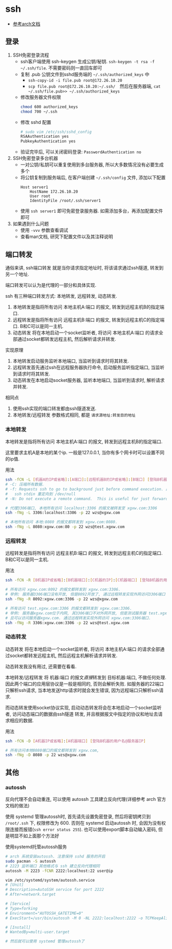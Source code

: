 # ssh
- [参考arch文档](https://wiki.archlinux.org/index.php/Secure_Shell_(简体中文))

## 登录
1. SSH免密登录流程
    - ssh客户端使用 ssh-keygen 生成公钥/秘钥. `ssh-keygen -t rsa -f ~/.ssh/file`. 不需要密码则一直回车即可
    - 复制 .pub 公钥文件到sshd服务端的 `~/.ssh/authorized_keys` 中
        - `ssh-copy-id -i file.pub root@172.26.10.20`
        - `scp file.pub root@172.26.10.20:~/.ssh/`　然后在服务器端, `cat ~/.ssh/file.pub>> ~/.ssh/authorized_keys`
    - 修改服务器文件权限
        ```Bash
        chmod 600 authorized_keys
        chmod 700 ~/.ssh
        ```
    - 修改 sshd 配置
        ```Bash
        # sudo vim /etc/ssh/sshd_config
        RSAAuthentication yes
        PubkeyAuthentication yes
        ```
    - 验证完毕后, 可以关闭密码登录: `PasswordAuthentication no`
2. SSH免密登录多台机器
    - 一对公钥/私钥可以重复使用到多台服务器, 所以大多数情况没有必要生成多个
    -  将公钥复制到服务端后, 在客户端创建 `~/.ssh/config` 文件, 添加以下配置
        ````
        Host server1
            HostName 172.26.10.20
            User root
            IdentityFile /root/.ssh/server1
        ````
    - 使用 `ssh server1` 即可免密登录服务器. 如需添加多台，再添加配置文件即可
3. 如果遇到什么问题
    - 使用 `-vvv` 参数查看调试
    - 查看man文档, 研究下配置文件以及其注释说明

## 端口转发
通俗来讲, ssh端口转发 就是当你请求指定地址时, 将该请求通过ssh隧道, 转发到另一个地址.

端口转发可以认为是代理的一部分和具体实现.

ssh 有三种端口转发方式: 本地转发, 远程转发, 动态转发.
1. 本地转发是指将所有访问 本地主机A:端口 的报文, 转发到远程主机B的指定端口.
2. 远程转发是指将所有访问 远程主机B:端口 的报文, 转发到远程主机C的指定端口. B和C可以是同一主机.
3. 动态转发 将在本地启动一个socket监听者, 将访问 本地主机A:端口 的请求全部通过socket都转发远程主机,
  然后解析请求并转发.

实现原理
1. 本地转发启动服务监听本地端口, 当监听到请求时将其转发.
2. 远程转发首先通过ssh在远程服务器执行命令, 启动服务监听指定端口, 当监听到请求时将其转发.
3. 动态转发在本地启动socket服务器, 监听本地端口, 当监听到请求时, 解析请求并转发.

相同点
1. 使用ssh实现的端口转发都由ssh隧道发送.
2. 本地转发/远程转发 参数格式相同, 都是 `请求源地址:转发目的地址`

### 本地转发
本地转发是指将所有访问 本地主机A:端口 的报文, 转发到远程主机B的指定端口.

这里要求主机A是本地的某个ip. 一般是127.0.0.1, 当你有多个网卡时可以设置不同的ip值.

用法
```Bash
ssh -fCN -L [机器A的IP或省略]:[A端口]:[远程机器B的IP或省略]:[B端口] [登陆B机器的用户名@服务器IP]
# -C: 压缩所有数据.
# -f: Requests ssh to go to background just before command execution. 即在执行命令前将ssh在后台执行. 会将
#   ssh stdin 重定向到 /dev/null
# -N: Do not execute a remote command.  This is useful for just forwarding ports

# 代理3306端口, 本地所有访问 localhost:3306 的报文被转发至 xgxw.com:3306
ssh -fNg -L 3306:localhost:3306 -p 22 wzs@xgxw.com

# 本地所有访问 本地:8080 的报文都转发到 xgxw.com:8080.
ssh -fNg -L 8080:xgxw.com:80 -p 22 wzs@test.xgxw.com
```

### 远程转发
远程转发是指将所有访问 远程主机B:端口 的报文, 转发到远程主机C的指定端口. B和C可以是同一主机.

用法
```Bash
ssh -fCN -R [B机器IP或省略]:[B机器端口]:[C机器的IP]:[C机器端口] [登陆B机器的用户名@服务器IP]

# 所有访问 xgxw.com:8092 的报文都转发到 xgxw.com:3306.
# 举例: 服务器3306端口没有开放, 但是8092开放了, 通过远程转发实现外网访问3306端口
ssh -fNg -R 8092:xgxw.com:3306 -p 22 wzs@xgxw.com

# 所有访问 test.xgxw.com:3306 的报文都转发到 xgxw.com:3306.
# 举例: 服务器xgxw.com位于内网, 其3306端口不对外网开放, 但是测试服务器 test.xgxw.com 对外开放, 
# 且可以访问服务器xgxw.com. 通过远程转发实现外网访问 xgxw.com:3306端口.
ssh -fNg -R 3306:xgxw.com:3306 -p 22 wzs@test.xgxw.com
```

### 动态转发
动态转发 将在本地启动一个socket监听者, 将访问 本地主机A:端口 的请求全部通过socket都转发远程主机,
然后远程主机解析请求并转发.

动态转发我没有用过, 还需要在看看.

本地转发/远程转发 将 机器:端口 的报文*直接*转发到 目标机器:端口, 不做任何处理.
因此两个端口的应用层协议是一般是相同的, 否则会解析失败. 
如服务器的22端口只解析ssh请求, 当本地发送http请求时就会发生错误, 因为远程端口只解析ssh请求.

而动态转发使用socket协议实现, 启动动态转发将会在本地启动一个socket监听者, 访问动态端口的数据由ssh隧道
转发, 并且根据报文中指定的协议和地址去请求相应的数据.

用法
```Bash
ssh -fCN -D [A机器IP或省略]:[A机器端口] [登陆B机器的用户名@服务器IP]

# 所有访问本地8080端口的报文都转发到 xgxw.com,
ssh -fNg -D 8080 -p 22 wzs@xgxw.com
```

## 其他
### autossh
反向代理不会自动重连, 可以使用 autossh 工具建立反向代理(详细参考 arch 官方文档的做法)

使用 systemd 管理autossh时, 首先请先设置免密登录, 然后将密钥拷贝到 `/root/.ssh` 下, 权限修改为 600.
否则在 systemd 启动autossh 时, 会因为没有权限连接而报错(`ssh error status 255`).
也可以使用export脚本自动输入密码, 但是明显不如上面那个方法好

使用systemd托管autossh服务
```Bash
# arch 系统安装autossh. 注意保持 sshd 服务的开启
sudo pacman -S autossh
# 2223 监听端口 其他格式与 ssh 建立反向代理相同
autossh -M 2223 -fCNR 2222:localhost:22 user@ip

vim /etc/systemd/system/autossh.service
# [Unit]
# Description=AutoSSH service for port 2222
# After=network.target

# [Service]
# Type=forking
# Environment="AUTOSSH_GATETIME=0"
# ExecStart=/usr/bin/autossh -M 0 -NL 2222:localhost:2222 -o TCPKeepAlive=yes -i /root/.ssh/id_rsa foo@bar.com

# [Install]
# WantedBy=multi-user.target

# 然后就可以使用 systemd 管理autossh了
```

